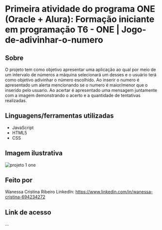 # Primeira atividade do programa ONE (Oracle + Alura): Formação iniciante em programação T6 - ONE | Jogo-de-adivinhar-o-numero

## Sobre
O projeto tem como objetivo apresentar uma aplicação ao qual por meio de um intervalo de números a máquina selecionará um desses e o usuário terá como objetivo adivinhar o número escolhido. Ao inserir o numero é apresentado um alerta mencionando se o numero é maior/menor que o inserido pelo usuario. Ao acertar é apresentado uma mensagem juntamente com a imagem demonstrando o acerto e a quantidade de tentativas realizadas.

## Linguagens/ferramentas utilizadas
* JavaScript
* HTML5
* CSS

## Imagem ilustrativa
![projeto 1 one](https://github.com/WanessaCristinaa/Jogo-de-adivinhar-o-numero/assets/139433754/f82721b8-0eee-4b62-a7ba-058ebab2c2d3)


## Feito por
Wanessa Cristina Ribeiro
LinkedIn: https://www.linkedin.com/in/wanessa-cristina-694234272

## Link de acesso
...
